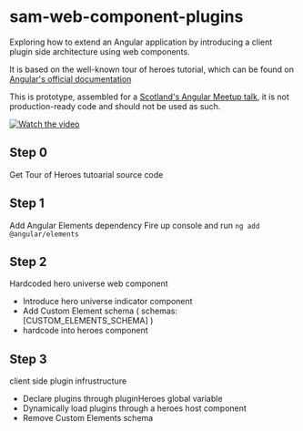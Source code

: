# sam-web-component-plugins

Exploring how to extend an Angular application by introducing a client plugin side architecture using web components. 

It is based on the well-known tour of heroes tutorial, which can be found on [Angular's official documentation](https://angular.io/tutorial)

This is prototype, assembled for a [Scotland's Angular Meetup talk](https://www.meetup.com/Scotlands-Angular-Meetup), it is not production-ready code and should not be used as such.

[![Watch the video](https://img.youtube.com/vi/CjbX5r5gvvo/hqdefault.jpg)](https://youtu.be/CjbX5r5gvvo)


## Step 0
Get Tour of Heroes tutoarial source code

## Step 1 
Add Angular Elements dependency
Fire up console and run `ng add @angular/elements`

## Step 2 
Hardcoded hero universe web component
- Introduce hero universe indicator component
- Add Custom Element schema ( schemas: [CUSTOM_ELEMENTS_SCHEMA] )
- hardcode into heroes component

## Step 3
client side plugin infrustructure
- Declare plugins through pluginHeroes global variable
- Dynamically load plugins through a heroes host component
- Remove Custom Elements schema
